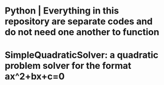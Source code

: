 # Python | Everything in this repository are separate codes and do not need one another to function
#
# SimpleQuadraticSolver: a quadratic problem solver for the format ax^2+bx+c=0
